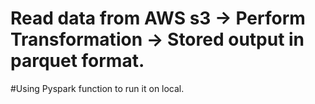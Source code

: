 # Read data from AWS s3 -> Perform Transformation -> Stored output in parquet format.
#Using Pyspark function to run it on local.
